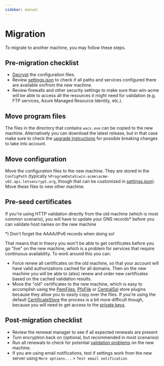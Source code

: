 ```yaml
---
sidebar: manual
---
```


# Migration
To migrate to another machine, you may follow these steps.

## Pre-migration checklist
- [Decrypt](/manual/advanced-use/encryption) the configuration files. 
- Review [settings.json](/reference/settings) to check if all paths and services 
configured there are available on/from the new machine.
- Review firewalls and other security settings to make sure than win-acme will be able 
to access all the resources it might need for validation (e.g. FTP services, 
Azure Managed Resource Identity, etc.).

## Move program files
The files in the directory that contains `wacs.exe` can be copied to the new machine. 
Alternatively you can download the latest release, but in that case make sure to 
check the [upgrade instructions](/manual/upgrading/) for possible breaking changes to
take into account.

## Move configuration 
Move the configuration files to the new machine. They are stored in the `ConfigPath` 
(typically `%ProgramData%\win-acme\acme-v02.api.letsencrypt.org`, though 
that can be customized in [settings.json](/reference/settings)). Move these files 
to new other machine. 

## Pre-seed certificates
If you're using HTTP validation directly from the old machine (which is most common 
scenario), you will have to update your DNS records* before you can validate host names
on the new machine 

*) Don't forget the AAAA/IPv6 records when doing so!

That means that in theory you won't be able to get certificates before you go "live" 
on the new machine, which is a problem for services that require continuous 
availability. To work around this you can:

- Force renew all certificates on the old machine, 
so that your account will have valid authorizations cached for all domains. Then
on the new machine you will be able to (also) renew and order new certificates 
based on the cached validation results.
- Move the "old" certificates to the new machine, which is easy to accomplish using
the [PemFiles](/reference/plugins/store/pemfiles), 
[PfxFile](/reference/plugins/store/pfxfile) or 
[CentralSsl](/reference/plugins/store/centralssl) store plugins because they allow
you to easily copy over the files. If you're using the default [CertificateStore](/reference/plugins/store/certificatestore)
the process is a bit more difficult though, because you will need to get access to 
the [private keys](/manual/advanced-use/private-key-management).

## Post-migration checklist
- Review the renewal manager to see if all expected renewals are present
- Turn encryption back on (optional, but recommended in most scenarios)
- Run all renewals to check for potential [validation problems](/manual/validation-problems) on the new machine.
- If you are using email notifications, test if settings work from the new server using `More options...` > `Test email notification`